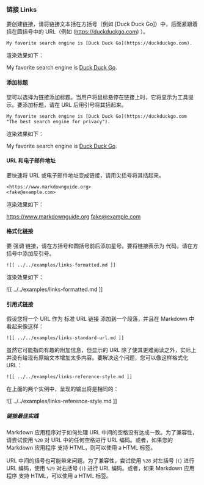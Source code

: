 ### 链接 Links

要创建链接，请将链接文本括在方括号（例如 [Duck Duck Go]）中，后面紧跟着括在圆括号中的 URL（例如 (https://duckduckgo.com) ）。

```
My favorite search engine is [Duck Duck Go](https://duckduckgo.com).
```

渲染效果如下：

My favorite search engine is [Duck Duck Go](https://duckduckgo.com).

#### 添加标题

您可以选择为链接添加标题。当用户将鼠标悬停在链接上时，它将显示为工具提示。要添加标题，请在 URL 后用引号将其括起来。

```
My favorite search engine is [Duck Duck Go](https://duckduckgo.com "The best search engine for privacy").
```

渲染效果如下：

My favorite search engine is [Duck Duck Go](https://duckduckgo.com "The best search engine for privacy").

#### URL 和电子邮件地址

要快速将 URL 或电子邮件地址变成链接，请用尖括号将其括起来。

```
<https://www.markdownguide.org>
<fake@example.com>
```

渲染效果如下：

<https://www.markdownguide.org>
<fake@example.com>

#### 格式化链接

要 强调 链接，请在方括号和圆括号前后添加星号。要将链接表示为 代码，请在方括号中添加反引号。

```
![[ ../../examples/links-formatted.md ]]
```

渲染效果如下：

![[ ../../examples/links-formatted.md ]]

#### 引用式链接

假设您将一个 URL 作为 标准 URL 链接 添加到一个段落，并且在 Markdown 中看起来像这样：

```
![[ ../../examples/links-standard-url.md ]]
```

虽然它可能指向有趣的附加信息，但显示的 URL 除了使其更难阅读之外，实际上并没有给现有原始文本增加太多内容。要解决这个问题，您可以像这样格式化 URL：

```
![[ ../../examples/links-reference-style.md ]]
```

在上面的两个实例中，呈现的输出将是相同的：

![[ ../../examples/links-reference-style.md ]]

##### 链接最佳实践

Markdown 应用程序对于如何处理 URL 中间的空格没有达成一致。为了兼容性，请尝试使用 `%20` 对 URL 中的任何空格进行 URL 编码。或者，如果您的 Markdown 应用程序 支持 HTML，则可以使用 a HTML 标签。


URL 中间的括号也可能带来问题。为了兼容性，尝试使用 `%28` 对左括号 (`(`) 进行 URL 编码，使用 `%29` 对右括号 (`)`) 进行 URL 编码。或者，如果 Markdown 应用程序 支持 HTML，可以使用 a HTML 标签。

